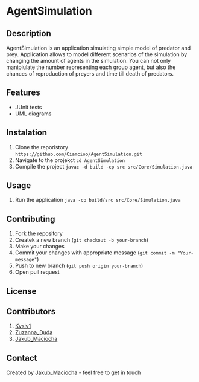 # AgentSimulation
## Description
AgentSimulation is an application simulating simple model of predator and prey. Application allows to model different scenarios of the simulation by changing the amount of agents in the simulation. You can not only manipiulate the number representing each group agent, but also the chances of reproduction of preyers and time till death of predators.  

## Features
- JUnit tests 
- UML diagrams

## Instalation
1. Clone the reporistory ``https://github.com/Ciamcioo/AgentSimulation.git``
2. Navigate to the projekct ``cd AgentSimulation``
3. Compile the project ``javac -d build -cp src src/Core/Simulation.java``

## Usage
1. Run the application ``java -cp build/src src/Core/Simulation.java``

## Contributing
1. Fork the repository
2. Createk a new branch (`git checkout -b your-branch`)
3. Make your changes
4. Commit your changes with appropriate message (`git commit -m "Your-message"`)
5. Push to new branch (`git push origin your-branch`)
6. Open pull request

## License

## Contributors
1. [Kvsiv1](https://github.com/kvsiv1)
2. [Zuzanna_Duda](https://github.com/zuzdud)
3. [Jakub_Maciocha](https://github.com/Ciamcioo)

## Contact
Created by [Jakub_Maciocha](https://github.com/Ciamcioo) - feel free to get in touch

